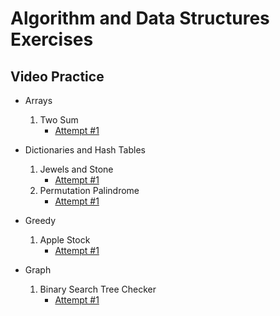 # Algorithm and Data Structures Exercises

## Video Practice
- Arrays
    1. Two Sum
        - [Attempt #1](https://youtu.be/I7_YFq1w1lk)

- Dictionaries and Hash Tables
    1. Jewels and Stone
        - [Attempt #1](https://youtu.be/vu8bCfp_ATI)
    2. Permutation Palindrome
        - [Attempt #1](https://youtu.be/M6AAgnma8zs)

- Greedy
    1. Apple Stock
        - [Attempt #1](https://youtu.be/AgehcZkOPOI)

- Graph
    1. Binary Search Tree Checker
        - [Attempt #1](https://youtu.be/FZZAjVefQh4)
